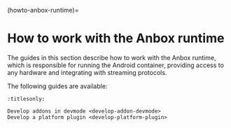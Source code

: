 (howto-anbox-runtime)=
# How to work with the Anbox runtime

The guides in this section describe how to work with the Anbox runtime, which is responsible for running the Android container, providing access to any hardware and integrating with streaming protocols.

The following guides are available:

```{toctree}
:titlesonly:

Develop addons in devmode <develop-addon-devmode>
Develop a platform plugin <develop-platform-plugin>
```
